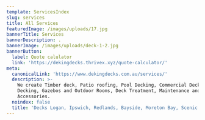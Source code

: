 ```yaml
---
template: ServicesIndex
slug: services
title: All Services
featuredImage: /images/uploads/17.jpg
bannerTitle: Services
bannerDescription: .
bannerImage: /images/uploads/deck-1-2.jpg
bannerButton:
  label: Quote calulator
  link: 'https://dekingdecks.thrivex.xyz/quote-calculator/'
meta:
  canonicalLink: 'https://www.dekingdecks.com.au/services/'
  description: >-
    We create Timber deck, Patio roofing, Pool Decking, Commercial Decking, ECO
    Decking, Gazebos and Outdoor Rooms, Deck Treatment, Maintenance and
    Accessories.
  noindex: false
  title: 'Decks Logan, Ipswich, Redlands, Bayside, Moreton Bay, Scenic Rim'
---
```


